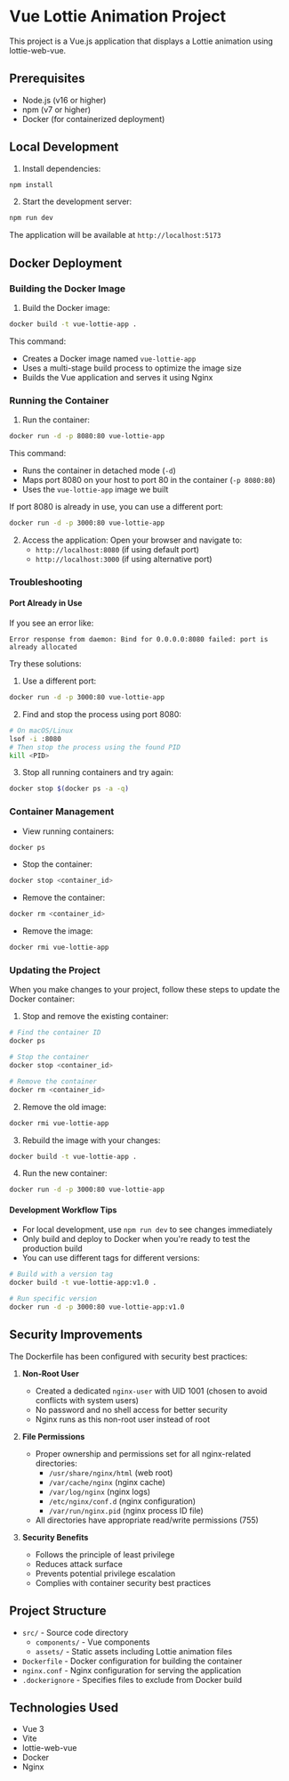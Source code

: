 # Vue Lottie Animation Project

This project is a Vue.js application that displays a Lottie animation using lottie-web-vue.

## Prerequisites

- Node.js (v16 or higher)
- npm (v7 or higher)
- Docker (for containerized deployment)

## Local Development

1. Install dependencies:

```bash
npm install
```

2. Start the development server:

```bash
npm run dev
```

The application will be available at `http://localhost:5173`

## Docker Deployment

### Building the Docker Image

1. Build the Docker image:

```bash
docker build -t vue-lottie-app .
```

This command:

- Creates a Docker image named `vue-lottie-app`
- Uses a multi-stage build process to optimize the image size
- Builds the Vue application and serves it using Nginx

### Running the Container

1. Run the container:

```bash
docker run -d -p 8080:80 vue-lottie-app
```

This command:

- Runs the container in detached mode (`-d`)
- Maps port 8080 on your host to port 80 in the container (`-p 8080:80`)
- Uses the `vue-lottie-app` image we built

If port 8080 is already in use, you can use a different port:

```bash
docker run -d -p 3000:80 vue-lottie-app
```

2. Access the application:
   Open your browser and navigate to:
   - `http://localhost:8080` (if using default port)
   - `http://localhost:3000` (if using alternative port)

### Troubleshooting

#### Port Already in Use

If you see an error like:

```
Error response from daemon: Bind for 0.0.0.0:8080 failed: port is already allocated
```

Try these solutions:

1. Use a different port:

```bash
docker run -d -p 3000:80 vue-lottie-app
```

2. Find and stop the process using port 8080:

```bash
# On macOS/Linux
lsof -i :8080
# Then stop the process using the found PID
kill <PID>
```

3. Stop all running containers and try again:

```bash
docker stop $(docker ps -a -q)
```

### Container Management

- View running containers:

```bash
docker ps
```

- Stop the container:

```bash
docker stop <container_id>
```

- Remove the container:

```bash
docker rm <container_id>
```

- Remove the image:

```bash
docker rmi vue-lottie-app
```

### Updating the Project

When you make changes to your project, follow these steps to update the Docker container:

1. Stop and remove the existing container:

```bash
# Find the container ID
docker ps

# Stop the container
docker stop <container_id>

# Remove the container
docker rm <container_id>
```

2. Remove the old image:

```bash
docker rmi vue-lottie-app
```

3. Rebuild the image with your changes:

```bash
docker build -t vue-lottie-app .
```

4. Run the new container:

```bash
docker run -d -p 3000:80 vue-lottie-app
```

#### Development Workflow Tips

- For local development, use `npm run dev` to see changes immediately
- Only build and deploy to Docker when you're ready to test the production build
- You can use different tags for different versions:

```bash
# Build with a version tag
docker build -t vue-lottie-app:v1.0 .

# Run specific version
docker run -d -p 3000:80 vue-lottie-app:v1.0
```

## Security Improvements

The Dockerfile has been configured with security best practices:

1. **Non-Root User**

   - Created a dedicated `nginx-user` with UID 1001 (chosen to avoid conflicts with system users)
   - No password and no shell access for better security
   - Nginx runs as this non-root user instead of root

2. **File Permissions**

   - Proper ownership and permissions set for all nginx-related directories:
     - `/usr/share/nginx/html` (web root)
     - `/var/cache/nginx` (nginx cache)
     - `/var/log/nginx` (nginx logs)
     - `/etc/nginx/conf.d` (nginx configuration)
     - `/var/run/nginx.pid` (nginx process ID file)
   - All directories have appropriate read/write permissions (755)

3. **Security Benefits**
   - Follows the principle of least privilege
   - Reduces attack surface
   - Prevents potential privilege escalation
   - Complies with container security best practices

## Project Structure

- `src/` - Source code directory
  - `components/` - Vue components
  - `assets/` - Static assets including Lottie animation files
- `Dockerfile` - Docker configuration for building the container
- `nginx.conf` - Nginx configuration for serving the application
- `.dockerignore` - Specifies files to exclude from Docker build

## Technologies Used

- Vue 3
- Vite
- lottie-web-vue
- Docker
- Nginx
